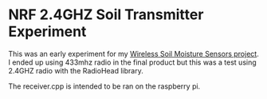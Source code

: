 # NRF 2.4GHZ Soil Transmitter Experiment
This was an early experiment for my [Wireless Soil Moisture Sensors project](https://github.com/DaveBben/Soil_Moisture_Transmitter_Reciver). I ended up using 433mhz radio in the final product but this was a test using 2.4GHZ radio with the RadioHead library.

The receiver.cpp is intended to be ran on the raspberry pi.
